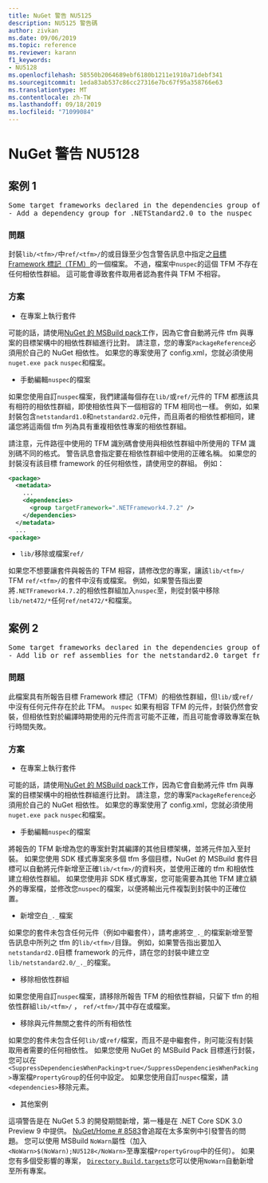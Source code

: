 ```yaml
---
title: NuGet 警告 NU5125
description: NU5125 警告碼
author: zivkan
ms.date: 09/06/2019
ms.topic: reference
ms.reviewer: karann
f1_keywords:
- NU5128
ms.openlocfilehash: 58550b2064689ebf6180b1211e1910a71debf341
ms.sourcegitcommit: 1eda83ab537c86cc27316e7bc67f95a358766e63
ms.translationtype: MT
ms.contentlocale: zh-TW
ms.lasthandoff: 09/18/2019
ms.locfileid: "71099084"
---
```

# <a name="nuget-warning-nu5128"></a>NuGet 警告 NU5128

## <a name="scenario-1"></a>案例 1

<pre>Some target frameworks declared in the dependencies group of the nuspec and the lib/ref folder do not have exact matches in the other location. Consult the list of actions below:
- Add a dependency group for .NETStandard2.0 to the nuspec</pre>

### <a name="issue"></a>問題

封裝`lib/<tfm>/`中`ref/<tfm>/`的或目錄至少包含警告訊息中指定之[目標 Framework 標記（TFM）](../target-frameworks.md)的一個檔案。 不過，檔案中`nuspec`的這個 TFM 不存在任何相依性群組。 這可能會導致套件取用者認為套件與 TFM 不相容。

### <a name="solution"></a>方案

* 在專案上執行套件

可能的話，請使用[NuGet 的 MSBuild pack](../msbuild-targets.md)工作，因為它會自動將元件 tfm 與專案的目標架構中的相依性群組進行比對。 請注意，您的專案`PackageReference`必須用於自己的 NuGet 相依性。 如果您的專案使用了 config.xml，您就必須使用`nuget.exe pack` `nuspec`和檔案。

* 手動編輯`nuspec`的檔案

如果您使用自訂`nuspec`檔案，我們建議每個存在`lib/`或`ref/`元件的 TFM 都應該具有相符的相依性群組，即使相依性與下一個相容的 TFM 相同也一樣。 例如，如果封裝包含`netstandard1.0`和`netstandard2.0`元件，而且兩者的相依性都相同，建議您將這兩個 tfm 列為具有重複相依性專案的相依性群組。

請注意，元件路徑中使用的 TFM 識別碼會使用與相依性群組中所使用的 TFM 識別碼不同的格式。 警告訊息會指定要在相依性群組中使用的正確名稱。 如果您的封裝沒有該目標 framework 的任何相依性，請使用空的群組。 例如：

```xml
<package>
  <metadata>
    ...
    <dependencies>
      <group targetFramework=".NETFramework4.7.2" />
    </dependencies>
  </metadata>
  ...
<package>
```

* `lib/`移除或檔案`ref/`

如果您不想要讓套件與報告的 TFM 相容，請修改您的專案，讓該`lib/<tfm>/` TFM `ref/<tfm>/`的套件中沒有或檔案。 例如，如果警告指出要將`.NETFramework4.7.2`的相依性群組加入`nuspec`至，則從封裝中移除`lib/net472/*`任何`ref/net472/*`和檔案。

## <a name="scenario-2"></a>案例 2

<pre>Some target frameworks declared in the dependencies group of the nuspec and the lib/ref folder do not have exact matches in the other location. Consult the list of actions below:
- Add lib or ref assemblies for the netstandard2.0 target framework</pre>

### <a name="issue"></a>問題

此檔案具有所報告目標 Framework 標記（TFM）的相依性群組，但`lib/`或`ref/`中沒有任何元件存在於此 TFM。 `nuspec` 如果有相容 TFM 的元件，封裝仍然會安裝，但相依性對於編譯時期使用的元件而言可能不正確，而且可能會導致專案在執行時間失敗。

### <a name="solution"></a>方案

* 在專案上執行套件

可能的話，請使用[NuGet 的 MSBuild pack](../msbuild-targets.md)工作，因為它會自動將元件 tfm 與專案的目標架構中的相依性群組進行比對。 請注意，您的專案`PackageReference`必須用於自己的 NuGet 相依性。 如果您的專案使用了 config.xml，您就必須使用`nuget.exe pack` `nuspec`和檔案。

* 手動編輯`nuspec`的檔案

將報告的 TFM 新增為您的專案針對其編譯的其他目標架構，並將元件加入至封裝。 如果您使用 SDK 樣式專案來多個 tfm 多個目標，NuGet 的 MSBuild 套件目標可以自動將元件新增至正確`lib/<tfm>/`的資料夾，並使用正確的 tfm 和相依性建立相依性群組。 如果您使用非 SDK 樣式專案，您可能需要為其他 TFM 建立額外的專案檔，並修改您`nuspec`的檔案，以便將輸出元件複製到封裝中的正確位置。

* 新增空白`_._`檔案

如果您的套件未包含任何元件（例如中繼套件），請考慮將空`_._`的檔案新增至警告訊息中所列之 tfm 的`lib/<tfm>/`目錄。 例如，如果警告指出要加入`netstandard2.0`目標 framework 的元件，請在您的封裝中建立空`lib/netstandard2.0/_._`的檔案。

* 移除相依性群組

如果您使用自訂`nuspec`檔案，請移除所報告 TFM 的相依性群組，只留下 tfm 的相依性群組`lib/<tfm>/` ， `ref/<tfm>/`其中存在或檔案。

* 移除與元件無關之套件的所有相依性

如果您的套件未包含任何`lib/`或`ref/`檔案，而且不是中繼套件，則可能沒有封裝取用者需要的任何相依性。 如果您使用 NuGet 的 MSBuild Pack 目標進行封裝，您可以在`<SuppressDependenciesWhenPacking>true</SuppressDependenciesWhenPacking>`專案檔`PropertyGroup`的任何中設定。 如果您使用自訂`nuspec`檔案，請`<dependencies>`移除元素。

* 其他案例

這項警告是在 NuGet 5.3 的開發期間新增，第一種是在 .NET Core SDK 3.0 Preview 9 中提供。 [NuGet/Home # 8583](https://github.com/nuget/home/issues/8583)會追蹤在太多案例中引發警告的問題。 您可以使用 MSBuild `NoWarn`屬性（加入`<NoWarn>$(NoWarn);NU5128</NoWarn>`至專案檔`PropertyGroup`中的任何）。 如果您有多個受影響的專案， [`Directory.Build.targets`](/visualstudio/msbuild/customize-your-build)您可以使用`NoWarn`自動新增至所有專案。
